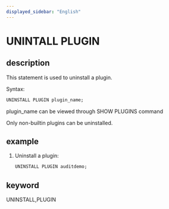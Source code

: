 ```yaml
---
displayed_sidebar: "English"
---
```


# UNINTALL PLUGIN

## description

This statement is used to uninstall a plugin.

Syntax:

```SQL
UNINSTALL PLUGIN plugin_name;
```

plugin_name can be viewed through SHOW PLUGINS command

Only non-builtin plugins can be uninstalled.

## example

1. Uninstall a plugin:

    ```SQL
    UNINSTALL PLUGIN auditdemo;
    ```

## keyword

UNINSTALL,PLUGIN
